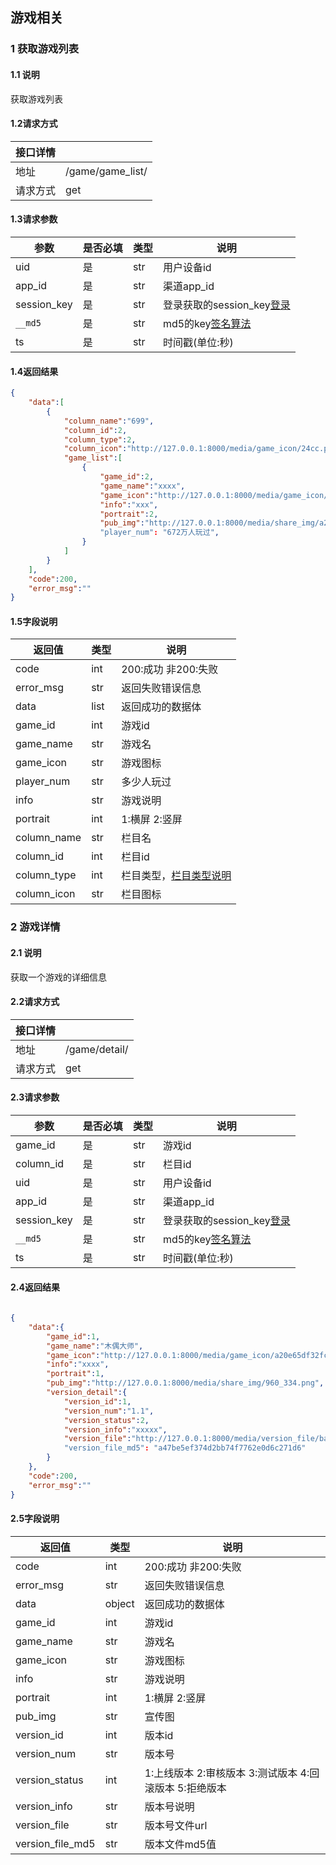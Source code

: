## 游戏相关

### 1 获取游戏列表
#### 1.1 说明
获取游戏列表
#### 1.2请求方式
|接口详情||
|--|--|
|地址|/game/game_list/|
|请求方式|get|
#### 1.3请求参数
| 参数 | 是否必填 | 类型|说明 |
| ---- | -------- |---|----|
|uid|是|str|用户设备id|
|app_id|是|str|渠道app_id|
|session_key|是|str|登录获取的session_key[登录](./登录与验证.md)|
|`__md5`|是|str|md5的key[签名算法](./登录与验证.md)|
|ts|是|str|时间戳(单位:秒)|

#### 1.4返回结果
```json
{
    "data":[
        {
            "column_name":"699",
            "column_id":2,
            "column_type":2,
            "column_icon":"http://127.0.0.1:8000/media/game_icon/24cc.png",
            "game_list":[
                {
                    "game_id":2,
                    "game_name":"xxxx",
                    "game_icon":"http://127.0.0.1:8000/media/game_icon/24cc.png",
                    "info":"xxx",
                    "portrait":2,
                    "pub_img":"http://127.0.0.1:8000/media/share_img/a20e6OQ.png"
                    "player_num": "672万人玩过",
                }
            ]
        }
    ],
    "code":200,
    "error_msg":""
}

```
#### 1.5字段说明
| 返回值 | 类型 | 说明 |
| ---- | -------- |---|
|code|int|200:成功 非200:失败|
|error_msg|str|返回失败错误信息|
|data|list|返回成功的数据体|
|game_id|int|游戏id|
|game_name|str|游戏名|
|game_icon|str|游戏图标|
|player_num|str|多少人玩过|
|info|str|游戏说明|
|portrait|int|1:横屏 2:竖屏|
|column_name|str|栏目名|
|column_id|int|栏目id|
|column_type|int|栏目类型，[栏目类型说明](/explain/栏目类型说明.md)|
|column_icon|str|栏目图标|




### 2 游戏详情
#### 2.1 说明
获取一个游戏的详细信息
#### 2.2请求方式
|接口详情||
|--|--|
|地址|/game/detail/|
|请求方式|get|
#### 2.3请求参数
| 参数 | 是否必填 | 类型|说明 |
| ---- | -------- |---|----|
|game_id|是|str|游戏id|
|column_id|是|str|栏目id|
|uid|是|str|用户设备id|
|app_id|是|str|渠道app_id|
|session_key|是|str|登录获取的session_key[登录](./登录与验证.md)|
|`__md5`|是|str|md5的key[签名算法](./登录与验证.md)|
|ts|是|str|时间戳(单位:秒)|
#### 2.4返回结果
```json
      
{
    "data":{
        "game_id":1,
        "game_name":"木偶大师",
        "game_icon":"http://127.0.0.1:8000/media/game_icon/a20e65df32fcfb576641ade6de77853_YtfuJTW.png",
        "info":"xxxx",
        "portrait":1,
        "pub_img":"http://127.0.0.1:8000/media/share_img/960_334.png",
        "version_detail":{
            "version_id":1,
            "version_num":"1.1",
            "version_status":2,
            "version_info":"xxxxx",
            "version_file":"http://127.0.0.1:8000/media/version_file/backend.zip"
            "version_file_md5": "a47be5ef374d2bb74f7762e0d6c271d6"
        }
    },
    "code":200,
    "error_msg":""
}

```
#### 2.5字段说明
| 返回值 | 类型 | 说明 |
| ---- | -------- |---|
|code|int|200:成功 非200:失败|
|error_msg|str|返回失败错误信息|
|data|object|返回成功的数据体|
|game_id|int|游戏id|
|game_name|str|游戏名|
|game_icon|str|游戏图标|
|info|str|游戏说明|
|portrait|int|1:横屏 2:竖屏|
|pub_img|str|宣传图|
|version_id|int|版本id|
|version_num|str|版本号|
|version_status|int|1:上线版本 2:审核版本 3:测试版本 4:回滚版本 5:拒绝版本|
|version_info|str|版本号说明|
|version_file|str|版本号文件url|
|version_file_md5|str|版本文件md5值|














